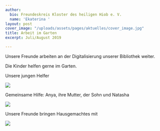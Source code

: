 ```yaml
---
author:
  bio: Freundeskreis Kloster des heiligen Hiob e. V.
  name: 'Ekaterina '
layout: post
cover_image: "/uploads/assets/pages/aktuelles/cover_image.jpg"
title: Arbeit im Garten
excerpt: Juli/August 2019

---
```

Unsere Freunde arbeiten an der Digitalisierung unserer Bibliothek weiter.

Die Kinder helfen gerne im Garten.

Unsere jungen Helfer

![](https://res.cloudinary.com/hiobmon/image/upload/v1569157115/media/2019/94fea560-eebd-4152-b2fd-198b67a00131_vvuthj.jpg)

Gemeinsame Hilfe: Anya, ihre Mutter, der Sohn und Natasha

![](https://res.cloudinary.com/hiobmon/image/upload/v1569157163/media/2019/c789ada6-29a7-4126-8f86-74f3bb97c2df_cmzhe7.jpg)

Unsere Freunde bringen Hausgemachtes mit

![](https://res.cloudinary.com/hiobmon/image/upload/v1569157187/media/2019/1c731e48-ad35-4f84-ac7a-f20751f8d761_c5xxku.jpg)